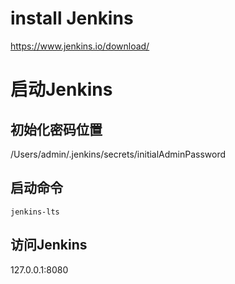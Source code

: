# install Jenkins
https://www.jenkins.io/download/
# 启动Jenkins
## 初始化密码位置
 /Users/admin/.jenkins/secrets/initialAdminPassword
## 启动命令
```shell script
jenkins-lts

``` 
## 访问Jenkins
127.0.0.1:8080

